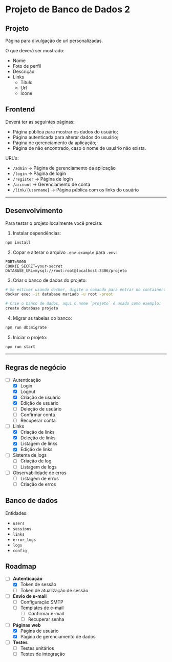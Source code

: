 # Projeto de Banco de Dados 2

## Projeto

Página para divulgação de url personalizadas.

O que deverá ser mostrado:

- Nome
- Foto de perfil
- Descrição
- Links
  - Título
  - Url
  - Ícone

## Frontend

Deverá ter as seguintes páginas:
- Página pública para mostrar os dados do usuário;
- Página autenticada para alterar dados do usuário;
- Página de gerenciamento da aplicação;
- Página de não encontrado, caso o nome de usuário não exista.

URL's:
- `/admin` -> Página de gerenciamento da aplicação
- `/login` -> Página de login
- `/register` -> Página de login
- `/account` -> Gerenciamento de conta
- `/link/{username}` -> Página pública com os links do usuário

--- 

## Desenvolvimento

Para testar o projeto localmente você precisa:

1. Instalar dependências:
  ```bash
  npm install
  ``` 
2. Copar e alterar o arquivo `.env.example` para `.env`:
  ```env
  PORT=5000
  COOKIE_SECRET=your-secret
  DATABASE_URL=mysql://root:root@localhost:3306/projeto
  ```
3. Criar o banco de dados do projeto:
  ```bash
  # Se estiver usando docker, digite o comando para entrar no container:
  docker exec -it database mariadb -u root -proot

  # Crie o banco de dados, aqui o nome `projeto` é usado como exemplo:
  create database projeto
  ```
4. Migrar as tabelas do banco:
  ```bash
  npm run db:migrate
  ```
5. Iniciar o projeto:
```bash
npm run start
```

---

## Regras de negócio

- [ ] Autenticação
  - [x] Login
  - [X] Logout
  - [x] Criação de usuário
  - [X] Edição de usuário
  - [ ] Deleção de usuário
  - [ ] Confirmar conta
  - [ ] Recuperar conta
- [ ] Links
  - [x] Criação de links
  - [x] Deleção de links
  - [x] Listagem de links
  - [X] Edição de links
- [ ] Sistema de logs
  - [ ] Criação de log
  - [ ] Listagem de logs
- [ ] Observabilidade de erros
  - [ ] Listagem de erros
  - [ ] Criação de erros

## Banco de dados

Entidades:
- `users`
- `sessions`
- `links`
- `error_logs`
- `logs`
- `config`

## Roadmap

- [ ] **Autenticação**
  - [x] Token de sessão
  - [ ] Token de atualização de sessão 
- [ ] **Envio de e-mail**
  - [ ] Configuração SMTP
  - [ ] Templates de e-mail
    - [ ] Confirmar e-mail
    - [ ] Recuperar senha
- [ ] **Páginas web**
  - [x] Página de usuário
  - [x] Página de gerenciamento de dados
- [ ] **Testes**
  - [ ] Testes unitários
  - [ ] Testes de integração

